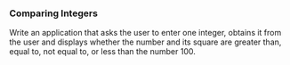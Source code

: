 ### Comparing Integers

Write an application that asks the user to enter one integer, obtains
it from the user and displays whether the number and its square are greater than, equal to, not equal
to, or less than the number 100.